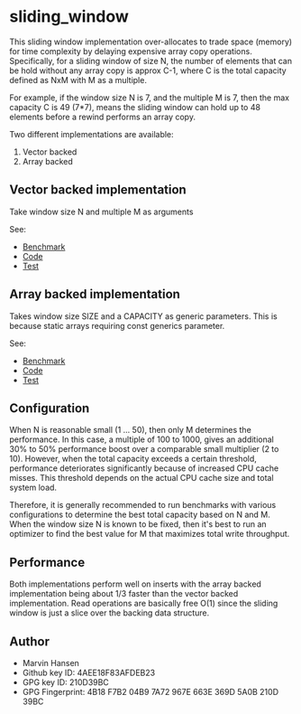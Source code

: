 # sliding_window

This sliding window implementation over-allocates to trade space (memory) for time complexity by delaying expensive array copy operations.
Specifically, for a sliding window of size N, the number of elements that can be hold without any array copy
is approx C-1, where C is the total capacity defined as NxM with M as a multiple.   

For example, if the window size N is 7, and the multiple M is 7, then the max capacity C is 49 (7*7), 
means the sliding window can hold up to 48 elements before a rewind performs an array copy.   

Two different implementations are available:
1) Vector backed
2) Array backed
 
## Vector backed implementation

Take window size N and multiple M as arguments 

See:
* [Benchmark](../../../benches/benchmarks/bench_window_vec.rs)
* [Code](storage_vec.rs)
* [Test](../../../tests/window_vector_backed_tests.rs)

## Array backed implementation

Takes window size SIZE and a CAPACITY as generic parameters.
This is because static arrays requiring const generics parameter.

See:
* [Benchmark](../../../benches/benchmarks/bench_window_arr.rs)
* [Code](storage_array.rs)
* [Test](../../../tests/window_array_backed_tests.rs)

## Configuration  

When N is reasonable small (1 ... 50), then only M determines the performance. In this case, a multiple of 100 to 1000, 
gives an additional 30% to 50% performance boost over a comparable small multiplier (2 to 10). However, 
when the total capacity exceeds a certain threshold, performance deteriorates significantly because of increased CPU cache misses.
This threshold depends on the actual CPU cache size and total system load.

Therefore, it is generally recommended to run benchmarks with various configurations
to determine the best total capacity based on N and M. When the window size N is known to be fixed, 
then it's best to run an optimizer to find the best value for M that maximizes total write throughput. 

## Performance

Both implementations perform well on inserts with the array backed implementation 
being about 1/3 faster than the vector backed implementation. Read operations are basically free O(1) since 
the sliding window is just a slice over the backing data structure.


## Author

* Marvin Hansen
* Github key ID: 4AEE18F83AFDEB23
* GPG key ID: 210D39BC
* GPG Fingerprint: 4B18 F7B2 04B9 7A72 967E 663E 369D 5A0B 210D 39BC
